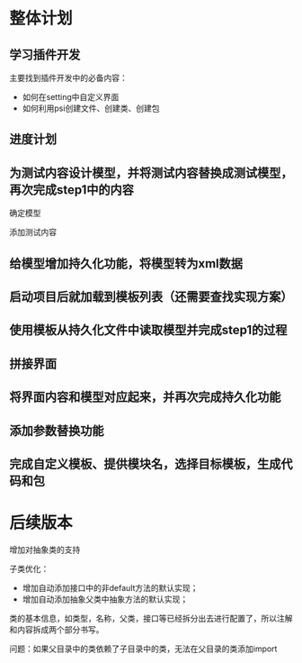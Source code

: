 # 整体计划

## 学习插件开发

主要找到插件开发中的必备内容：

* 如何在setting中自定义界面
* 如何利用psi创建文件、创建类、创建包



## 进度计划



## 为测试内容设计模型，并将测试内容替换成测试模型，再次完成step1中的内容

确定模型

添加测试内容

## 给模型增加持久化功能，将模型转为xml数据



## 启动项目后就加载到模板列表（还需要查找实现方案）



## 使用模板从持久化文件中读取模型并完成step1的过程



## 拼接界面



## 将界面内容和模型对应起来，并再次完成持久化功能



## 添加参数替换功能



## 完成自定义模板、提供模块名，选择目标模板，生成代码和包



# 后续版本

增加对抽象类的支持

子类优化：

* 增加自动添加接口中的非default方法的默认实现；
* 增加自动添加抽象父类中抽象方法的默认实现；

类的基本信息，如类型，名称，父类，接口等已经拆分出去进行配置了，所以注解和内容拆成两个部分书写。

问题：如果父目录中的类依赖了子目录中的类，无法在父目录的类添加import